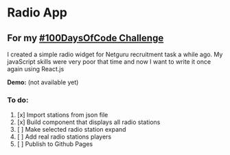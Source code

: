 # Radio App

## For my [#100DaysOfCode Challenge](https://github.com/izabelka/100-days-of-code)


I created a simple radio widget for Netguru recruitment task a while ago. My javaScript skills were very poor that time and now I want to write it once again using React.js

**Demo:** (not available yet)

### To do:
1. [x] Import stations from json file
2. [x] Build component that displays all radio stations
3. [ ] Make selected radio station expand
4. [ ] Add real radio stations players
5. [ ] Publish to Github Pages